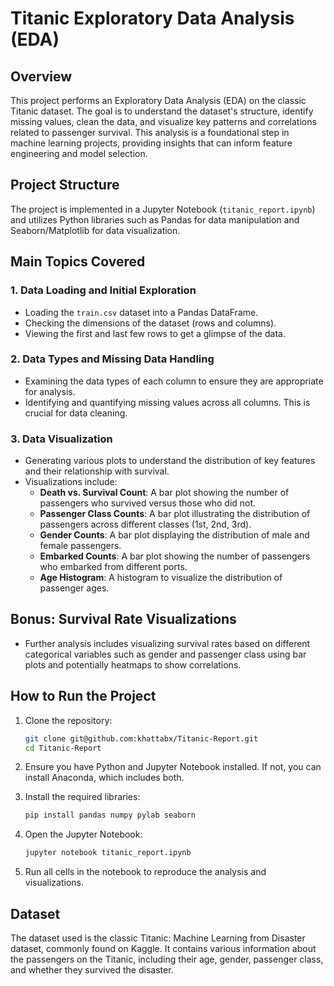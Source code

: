 # Titanic Exploratory Data Analysis (EDA)

## Overview

This project performs an Exploratory Data Analysis (EDA) on the classic Titanic dataset. The goal is to understand the dataset's structure, identify missing values, clean the data, and visualize key patterns and correlations related to passenger survival. This analysis is a foundational step in machine learning projects, providing insights that can inform feature engineering and model selection.

## Project Structure

The project is implemented in a Jupyter Notebook (`titanic_report.ipynb`) and utilizes Python libraries such as Pandas for data manipulation and Seaborn/Matplotlib for data visualization.

## Main Topics Covered

### 1. Data Loading and Initial Exploration

- Loading the `train.csv` dataset into a Pandas DataFrame.
- Checking the dimensions of the dataset (rows and columns).
- Viewing the first and last few rows to get a glimpse of the data.

### 2. Data Types and Missing Data Handling

- Examining the data types of each column to ensure they are appropriate for analysis.
- Identifying and quantifying missing values across all columns. This is crucial for data cleaning.

### 3. Data Visualization

- Generating various plots to understand the distribution of key features and their relationship with survival.
- Visualizations include:
    - **Death vs. Survival Count**: A bar plot showing the number of passengers who survived versus those who did not.
    - **Passenger Class Counts**: A bar plot illustrating the distribution of passengers across different classes (1st, 2nd, 3rd).
    - **Gender Counts**: A bar plot displaying the distribution of male and female passengers.
    - **Embarked Counts**: A bar plot showing the number of passengers who embarked from different ports.
    - **Age Histogram**: A histogram to visualize the distribution of passenger ages.

## Bonus: Survival Rate Visualizations

- Further analysis includes visualizing survival rates based on different categorical variables such as gender and passenger class using bar plots and potentially heatmaps to show correlations.

## How to Run the Project

1. Clone the repository:

   ```bash
   git clone git@github.com:khattabx/Titanic-Report.git
   cd Titanic-Report
   ```

2. Ensure you have Python and Jupyter Notebook installed. If not, you can install Anaconda, which includes both.
3. Install the required libraries:

   ```bash
   pip install pandas numpy pylab seaborn
   ```

4. Open the Jupyter Notebook:

   ```bash
   jupyter notebook titanic_report.ipynb
   ```

5. Run all cells in the notebook to reproduce the analysis and visualizations.

## Dataset

The dataset used is the classic Titanic: Machine Learning from Disaster dataset, commonly found on Kaggle. It contains various information about the passengers on the Titanic, including their age, gender, passenger class, and whether they survived the disaster.
